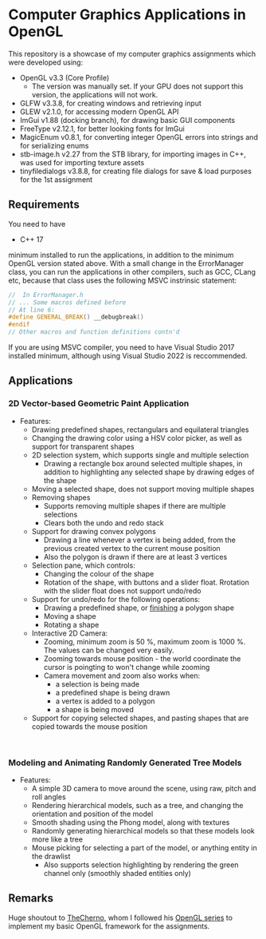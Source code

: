 # Computer Graphics Applications in OpenGL

This repository is a showcase of my computer graphics assignments which were developed using:
- OpenGL v3.3 (Core Profile)
	- The version was manually set. If your GPU does not support this version, the applications will not work.
- GLFW v3.3.8, for creating windows and retrieving input
- GLEW v2.1.0, for accessing modern OpenGL API
- ImGui v1.88 (docking branch), for drawing basic GUI components
- FreeType v2.12.1, for better looking fonts for ImGui
- MagicEnum v0.8.1, for converting integer OpenGL errors into strings and for serializing enums
- stb-image.h v2.27 from the STB library, for importing images in C++, was used for importing texture assets
- tinyfiledialogs v3.8.8, for creating file dialogs for save & load purposes for the 1st assignment

## Requirements
You need to have
- C++ 17

minimum installed to run the applications, in addition to the minimum OpenGL version stated above. 
With a small change in the ErrorManager class, you can run the applications in other compilers,
such as GCC, CLang etc, because that class uses the following MSVC instrinsic statement:

```c++
//  In ErrorManager.h
// ... Some macros defined before
// At line 6:
#define GENERAL_BREAK() __debugbreak()
#endif
// Other macros and function definitions contn'd
```

If you are using MSVC compiler, you need to have Visual Studio 2017 installed minimum, although
using Visual Studio 2022 is reccommended.

## Applications

### 2D Vector-based Geometric Paint Application
- Features:
   - Drawing predefined shapes, rectangulars and equilateral triangles
   - Changing the drawing color using a HSV color picker, as well as support for transparent shapes
   - 2D selection system, which supports single and multiple selection
       - Drawing a rectangle box around selected multiple shapes, in addition to highlighting any selected shape by drawing edges
       of the shape
   - Moving a selected shape, does not support moving multiple shapes
   - Removing shapes
       - Supports removing multiple shapes if there are multiple selections
       - Clears both the undo and redo stack
   - Support for drawing convex polygons
       - Drawing a line whenever a vertex is being added, from the previous created vertex to the current mouse position
       - Also the polygon is drawn if there are at least 3 vertices
   - Selection pane, which controls:
       - Changing the colour of the shape
       - Rotation of the shape, with buttons and a slider float. Rrotation with the slider float does not support
       undo/redo
   - Support for undo/redo for the following operations:
       - Drawing a predefined shape, or <u>finishing</u> a polygon shape
       - Moving a shape
       - Rotating a shape
   - Interactive 2D Camera:
       - Zooming, minimum zoom is 50 %, maximum zoom is 1000 %. The values can be changed very easily.
       - Zooming towards mouse position - the world coordinate the cursor is poingting to won't change while zooming
       - Camera movement and zoom also works when:
           - a selection is being made
           - a predefined shape is being drawn
           - a vertex is added to a polygon
           - a shape is being moved
   - Support for copying selected shapes, and pasting shapes that are copied towards the mouse position

<br>

### Modeling and Animating Randomly Generated Tree Models
- Features:
    - A simple 3D camera to move around the scene, using raw, pitch and roll angles
    - Rendering hierarchical models, such as a tree, and changing the orientation and position of the model
    - Smooth shading using the Phong model, along with textures
    - Randomly generating hierarchical models so that these models look more like a tree
    - Mouse picking for selecting a part of the model, or anything entity in the drawlist
        - Also supports selection highlighting by rendering the green channel only (smoothly shaded entities only)
## Remarks
 Huge shoutout to [TheCherno](https://www.github.com/TheCherno), whom I followed his [OpenGL series](https://www.youtube.com/watch?v=W3gAzLwfIP0&list=PLlrATfBNZ98foTJPJ_Ev03o2oq3-GGOS2) to implement my basic OpenGL framework for the assignments.